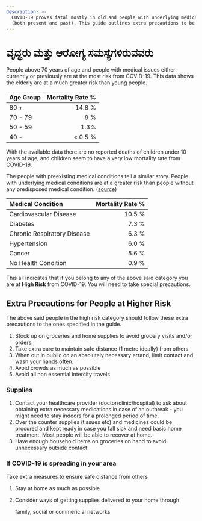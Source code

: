 ```yaml
---
description: >-
  COVID-19 proves fatal mostly in old and people with underlying medical issues
  (both present and past). This guide outlines extra precautions to be taken.
---
```


# ವೃದ್ಧರು ಮತ್ತು ಆರೋಗ್ಯ ಸಮಸ್ಯೆಗಳಿರುವವರು

People above 70 years of age and people with medical issues either currently or previously are at the most risk from COVID-19. This data shows the elderly are at a much greater risk than young people.

| Age Group | Mortality Rate % |
| :--- | ---: |
| 80 + | 14.8 % |
| 70 - 79 | 8 % |
| 50 - 59 | 1.3% |
| 40 - | &lt; 0.5 % |

With the available data there are no reported deaths of children under 10 years of age, and children seem to have a very low mortality rate from COVID-19.

The people with preexisting medical conditions tell a similar story. People with underlying medical conditions are at a greater risk than people without any predisposed medical condition. \([source](https://ourworldindata.org/coronavirus#case-fatality-rate-of-covid-19-by-preexisting-health-conditions)\)

| Medical Condition | Mortality Rate % |
| :--- | ---: |
| Cardiovascular Disease | 10.5 % |
| Diabetes | 7.3 % |
| Chronic Respiratory Disease | 6.3 % |
| Hypertension | 6.0 % |
| Cancer | 5.6 % |
| No Health Condition | 0.9 % |

This all indicates that if you belong to any of the above said category you are at **High Risk** from COVID-19. You will need to take special precautions.

## Extra Precautions for People at Higher Risk

The above said people in the high risk category should follow these extra precautions to the ones specified in the guide.

1. Stock up on groceries and home supplies to avoid grocery visits and/or orders.
2. Take extra care to maintain safe distance \(1 metre ideally\) from others
3. When out in public on an absolutely necessary errand, limit contact and wash your hands often.
4. Avoid crowds as much as possible
5. Avoid all non essential intercity travels

### Supplies

1. Contact your healthcare provider \(doctor/clinic/hospital\) to ask about obtaining extra necessary medications in case of an outbreak - you might need to stay indoors for a prolonged period of time.
2. Over the counter supplies \(tissues etc\) and medicines could be procured and kept ready in case you fall sick and need basic home treatment. Most people will be able to recover at home.
3. Have enough household items on groceries on hand to avoid unnecessary outside contact

### If COVID-19 is spreading in your area

Take extra measures to ensure safe distance from others

1. Stay at home as much as possible
2. Consider ways of getting supplies delivered to your home through

   family, social or commericial networks

